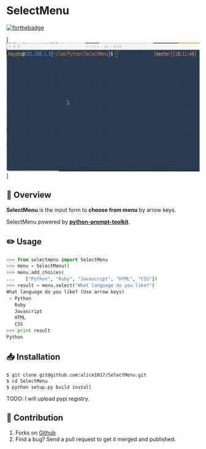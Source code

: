 # SelectMenu

[![forthebadge](http://forthebadge.com/images/badges/made-with-python.svg)](http://forthebadge.com)

[![demo](demo.gif)]

## :page_facing_up: Overview

**SelectMenu** is the input form to **choose from menu** by arrow keys.

SelectMenu powered by [**python-prompt-toolkit**](https://github.com/jonathanslenders/python-prompt-toolkit).

## :pencil2: Usage

```python
>>> from selectmenu import SelectMenu
>>> menu = SelectMenu()
>>> menu.add_choices(
...    ["Python", "Ruby", "Javascript", "HTML", "CSS"])
>>> result = menu.select("What language do you like?")
What language do you like? (Use arrow keys)
 > Python
   Ruby
   Javascript
   HTML
   CSS
>>> print result
Python
```

## :inbox_tray: Installation

```
$ git clone git@github.com:alice1017/SelectMenu.git
$ cd SelectMenu
$ python setup.py build install
```

TODO: I will upload pypi registry.

## :eyes: Contribution

1. Forks on [Github](https://github.com/alice1017/SelectMenu)
2. Find a bug? Send a pull request to get it merged and published.
